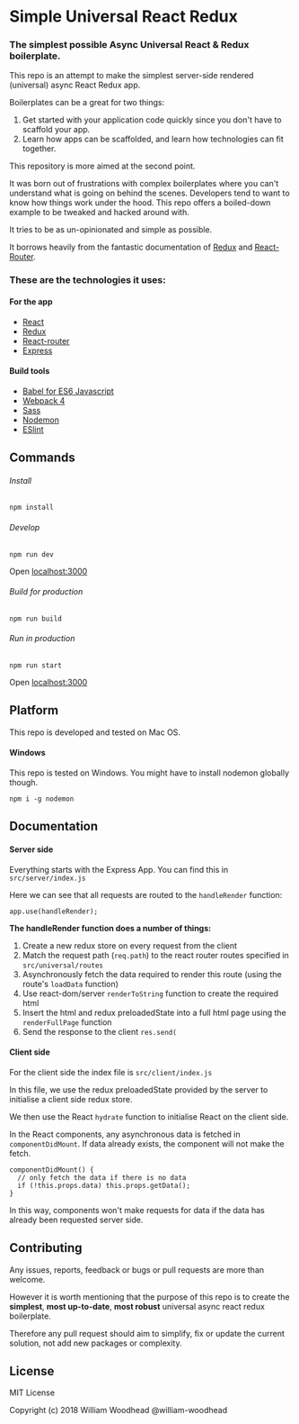 # Simple Universal React Redux
### The simplest possible Async Universal React & Redux boilerplate.

This repo is an attempt to make the simplest server-side rendered (universal) async React Redux app.

Boilerplates can be a great for two things:
1. Get started with your application code quickly since you don't have to scaffold your app.
1. Learn how apps can be scaffolded, and learn how technologies can fit together.

This repository is more aimed at the second point.

It was born out of frustrations with complex boilerplates where you can't understand what is going on behind the scenes. Developers tend to want to know how things work under the hood. This repo offers a boiled-down example to be tweaked and hacked around with.

It tries to be as un-opinionated and simple as possible.

It borrows heavily from the fantastic documentation of [Redux](https://redux.js.org/) and [React-Router](https://reacttraining.com/react-router/web).

### These are the technologies it uses:

#### For the app
- [React](https://reactjs.org/)
- [Redux](https://redux.js.org/)
- [React-router](https://reacttraining.com/react-router/web)
- [Express](http://expressjs.com/)

#### Build tools
- [Babel for ES6 Javascript](https://babeljs.io/)
- [Webpack 4](https://webpack.js.org/)
- [Sass](http://sass-lang.com/)
- [Nodemon](https://nodemon.io/)
- [ESlint](https://eslint.org/)

## Commands
###### Install
```
npm install
```

###### Develop

```
npm run dev
```
Open [localhost:3000](http://localhost:3000)

###### Build for production

```
npm run build
```

###### Run in production

```
npm run start
```
Open [localhost:3000](http://localhost:3000)

## Platform

This repo is developed and tested on Mac OS.

#### Windows

This repo is tested on Windows. You might have to install nodemon globally though.

```
npm i -g nodemon
```

## Documentation

#### Server side

Everything starts with the Express App.
You can find this in `src/server/index.js`

Here we can see that all requests are routed to the `handleRender` function:

```
app.use(handleRender);
```

**The handleRender function does a number of things:**
1. Create a new redux store on every request from the client
1. Match the request path (`req.path`) to the react router routes specified in `src/universal/routes`
1. Asynchronously fetch the data required to render this route (using the route's `loadData` function)
1. Use react-dom/server `renderToString` function to create the required html
1. Insert the html and redux preloadedState into a full html page using the `renderFullPage` function
1. Send the response to the client `res.send(`

#### Client side

For the client side the index file is `src/client/index.js`

In this file, we use the redux preloadedState provided by the server to initialise a client side redux store.

We then use the React `hydrate` function to initialise React on the client side.

In the React components, any asynchronous data is fetched in `componentDidMount`. If data already exists, the component will not make the fetch.

```
componentDidMount() {
  // only fetch the data if there is no data
  if (!this.props.data) this.props.getData();
}
```

In this way, components won't make requests for data if the data has already been requested server side.

## Contributing
Any issues, reports, feedback or bugs or pull requests are more than welcome.

However it is worth mentioning that the purpose of this repo is to create the **simplest**, **most up-to-date**, **most robust** universal async react redux boilerplate.

Therefore any pull request should aim to simplify, fix or update the current solution, not add new packages or complexity.


## License

MIT License

Copyright (c) 2018 William Woodhead
@william-woodhead
